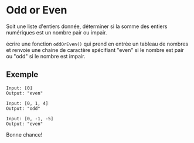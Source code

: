 # Odd or Even

Soit une liste d'entiers donnée, déterminer si la somme des entiers numériques est un nombre pair ou impair.

écrire une fonction `oddOrEven()` qui prend en entrée un tableau de nombres et renvoie une chaine de caractère spécifiant "even" si le nombre est pair ou "odd" si le nombre est impair.

## Exemple

    Input: [0]
    Output: "even"

    Input: [0, 1, 4]
    Output: "odd"

    Input: [0, -1, -5]
    Output: "even"

Bonne chance!
